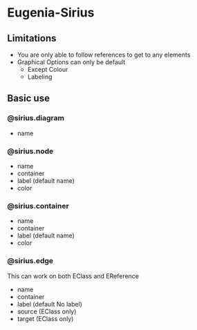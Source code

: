 # Eugenia-Sirius
## Limitations
- You are only able to follow references to get to any elements
- Graphical Options can only be default
  - Except Colour
  - Labeling


 ## Basic use
 ### @sirius.diagram
 - name
 ### @sirius.node
 - name
 - container
 - label (default name)
 - color
 ### @sirius.container
 - name
 - container
 - label (default name)
 - color
 ### @sirius.edge
This can work on both EClass and EReference
 - name
 - container
 - label (default No label)
 - source (EClass only)
 - target (EClass only)
